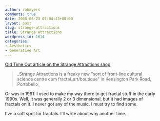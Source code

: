 ```yaml
---
author: robmyers
comments: true
date: 2008-06-23 07:04:43+00:00
layout: post
slug: strange-attractions
title: Strange Attractions
wordpress_id: 1614
categories:
- Aesthetics
- Generative Art
---
```


[Old Time Out article on the Strange Attractions shop](http://www.chaos-works.com/strange_attractions.html)  
  


<blockquote>_Strange Attractions is a freaky new "sort of front-line cultural science centre cum fractal_art/boutique" in Kensington Park Road, Portobello_</blockquote>

  
  
Or was in 1991. I used to make my way there to get fractal stuff in the early 1990s. Well, it was generally 2 or 3 dimensional, but it had images of fractals on it. I never got any of the music. I must try to find some.  
  
I've a soft spot for fractals. I'll write about why another time.  


